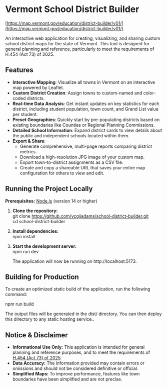 # **Vermont School District Builder**

[https://map.vermont.gov/education/district-builder/v01/](https://map.vermont.gov/education/district-builder/v01/)

An interactive web application for creating, visualizing, and sharing custom school district maps for the state of Vermont. This tool is designed for general planning and reference, particularly to meet the requirements of H.454 (Act 73\) of 2025\.

## **Features**

* **Interactive Mapping**: Visualize all towns in Vermont on an interactive map powered by Leaflet.
* **Custom District Creation**: Assign towns to custom-named and color-coded districts.
* **Real-time Data Analysis**: Get instant updates on key statistics for each district, including student population, town count, and Grand List value per student.
* **Preset Geographies**: Quickly start by pre-populating districts based on existing boundaries like Counties or Regional Planning Commissions.
* **Detailed School Information**: Expand district cards to view details about the public and independent schools located within them.
* **Export & Share**:
    * Generate comprehensive, multi-page reports comparing district metrics.
    * Download a high-resolution JPG image of your custom map.
    * Export town-to-district assignments as a CSV file.
    * Create and copy a shareable URL that saves your entire map configuration for others to view and edit.


## **Running the Project Locally**

**Prerequisites:** [Node.js](https://nodejs.org/) (version 14 or higher)

1. **Clone the repository:**  
   git clone https://github.com/vcgijadams/school-district-builder.git  
   cd school-district-builder

2. **Install dependencies:**  
   npm install

3. **Start the development server:**  
   npm run dev

   The application will now be running on http://localhost:5173.

## **Building for Production**

To create an optimized static build of the application, run the following command:

npm run build

The output files will be generated in the dist/ directory. You can then deploy this directory to any static hosting service..

## **Notice & Disclaimer**

* **Informational Use Only:** This application is intended for general planning and reference purposes, and to meet the requirements of [H.454 (Act 73\) of 2025](https://legislature.vermont.gov/bill/status/2026/H.454).  
* **Data Accuracy:** The information provided may contain errors or omissions and should not be considered definitive or official.  
* **Simplified Maps:** To improve performance, features like town boundaries have been simplified and are not precise.